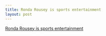 ```yaml
---
title: Ronda Rousey is sports entertainment
layout: post
---
```


<script async src="https://static.medium.com/embed.js"></script><a class="m-story" data-collapsed="true" href="https://medium.com/@elliotharmon/ronda-rousey-is-sports-entertainment-fbf5ceab212d">Ronda Rousey is sports entertainment</a>
<p>&#160;</p>